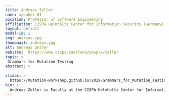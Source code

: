 ```yaml
---
title: Andreas Zeller
name: speaker-01
position: Professor of Software Engineering
affiliation: CISPA Helmholtz Center for Information Security (Germany)
layout: default
modal-id: 2
img: andreas.jpg
thumbnail: andreas.jpg
alt: Andreas Zeller
website:  https://www.cispa.saarland/people/zeller
topic: >
 Grammars for Mutation Testing
abstract: > 
 -
slides: >
  https://mutation-workshop.github.io/2019/Grammars_for_Mutation_Testing.pdf
bio: >
  Andreas Zeller is Faculty at the CISPA Helmholtz Center for Information Security, and professor for Software Engineering at Saarland University, both in Saarbrücken, Germany. His research concerns the analysis of large software systems and their development process. In 2010, Zeller was inducted as Fellow of the ACM for his contributions to automated debugging and mining software archives, for which he also was awarded 10-year impact awards from ACM SIGSOFT and ICSE. In 2011, he received an ERC Advanced Grant, Europe's highest and most prestigious individual research grant, for work on specification mining and test case generation. In 2013, Zeller co-founded Testfabrik AG, a start-up on automatic testing of Web applications, where he chairs the supervisory board.  In 2018, he received the highest research award of ACM SIGSOFT, the Outstanding Research Award.
---
```

